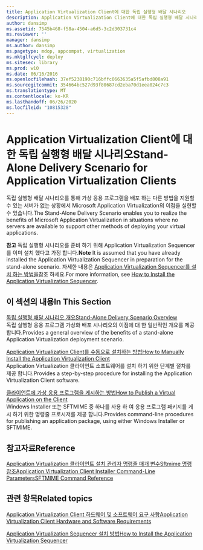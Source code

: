 ```yaml
---
title: Application Virtualization Client에 대한 독립 실행형 배달 시나리오
description: Application Virtualization Client에 대한 독립 실행형 배달 시나리오
author: dansimp
ms.assetid: 7545b468-f58a-4504-a6d5-3c2d303731c4
ms.reviewer: ''
manager: dansimp
ms.author: dansimp
ms.pagetype: mdop, appcompat, virtualization
ms.mktglfcycl: deploy
ms.sitesec: library
ms.prod: w10
ms.date: 06/16/2016
ms.openlocfilehash: 37ef5238190c716bffc0663635a5f5afbd808a91
ms.sourcegitcommit: 354664bc527d93f80687cd2eba70d1eea024c7c3
ms.translationtype: MT
ms.contentlocale: ko-KR
ms.lasthandoff: 06/26/2020
ms.locfileid: "10815328"
---
```

# <span data-ttu-id="27dc1-103">Application Virtualization Client에 대한 독립 실행형 배달 시나리오</span><span class="sxs-lookup"><span data-stu-id="27dc1-103">Stand-Alone Delivery Scenario for Application Virtualization Clients</span></span>


<span data-ttu-id="27dc1-104">독립 실행형 배달 시나리오를 통해 가상 응용 프로그램을 배포 하는 다른 방법을 지원할 수 있는 서버가 없는 상황에서 Microsoft Application Virtualization의 이점을 실현할 수 있습니다.</span><span class="sxs-lookup"><span data-stu-id="27dc1-104">The Stand-Alone Delivery Scenario enables you to realize the benefits of Microsoft Application Virtualization in situations where no servers are available to support other methods of deploying your virtual applications.</span></span>

<span data-ttu-id="27dc1-105">**참고**  독립 실행형 시나리오를 준비 하기 위해 Application Virtualization Sequencer를 이미 설치 했다고 가정 합니다.</span><span class="sxs-lookup"><span data-stu-id="27dc1-105">**Note** It is assumed that you have already installed the Application Virtualization Sequencer in preparation for the stand-alone scenario.</span></span> <span data-ttu-id="27dc1-106">자세한 내용은 [Application Virtualization Sequencer를 설치 하는 방법을](how-to-install-the-application-virtualization-sequencer.md)참조 하세요.</span><span class="sxs-lookup"><span data-stu-id="27dc1-106">For more information, see [How to Install the Application Virtualization Sequencer](how-to-install-the-application-virtualization-sequencer.md).</span></span>

 

## <span data-ttu-id="27dc1-107">이 섹션의 내용</span><span class="sxs-lookup"><span data-stu-id="27dc1-107">In This Section</span></span>


<a href="" id="stand-alone-delivery-scenario-overview"></a>[<span data-ttu-id="27dc1-108">독립 실행형 배달 시나리오 개요</span><span class="sxs-lookup"><span data-stu-id="27dc1-108">Stand-Alone Delivery Scenario Overview</span></span>](stand-alone-delivery-scenario-overview.md)  
<span data-ttu-id="27dc1-109">독립 실행형 응용 프로그램 가상화 배포 시나리오의 이점에 대 한 일반적인 개요를 제공 합니다.</span><span class="sxs-lookup"><span data-stu-id="27dc1-109">Provides a general overview of the benefits of a stand-alone Application Virtualization deployment scenario.</span></span>

<a href="" id="how-to-manually-install-the-application-virtualization-client"></a>[<span data-ttu-id="27dc1-110">Application Virtualization Client를 수동으로 설치하는 방법</span><span class="sxs-lookup"><span data-stu-id="27dc1-110">How to Manually Install the Application Virtualization Client</span></span>](how-to-manually-install-the-application-virtualization-client.md)  
<span data-ttu-id="27dc1-111">Application Virtualization 클라이언트 소프트웨어를 설치 하기 위한 단계별 절차를 제공 합니다.</span><span class="sxs-lookup"><span data-stu-id="27dc1-111">Provides a step-by-step procedure for installing the Application Virtualization Client software.</span></span>

<a href="" id="how-to-publish-a-virtual-application-on-the-client"></a>[<span data-ttu-id="27dc1-112">클라이언트에 가상 응용 프로그램을 게시하는 방법</span><span class="sxs-lookup"><span data-stu-id="27dc1-112">How to Publish a Virtual Application on the Client</span></span>](how-to-publish-a-virtual-application-on-the-client.md)  
<span data-ttu-id="27dc1-113">Windows Installer 또는 SFTMIME 중 하나를 사용 하 여 응용 프로그램 패키지를 게시 하기 위한 명령줄 프로시저를 제공 합니다.</span><span class="sxs-lookup"><span data-stu-id="27dc1-113">Provides command-line procedures for publishing an application package, using either Windows Installer or SFTMIME.</span></span>

## <span data-ttu-id="27dc1-114">참고자료</span><span class="sxs-lookup"><span data-stu-id="27dc1-114">Reference</span></span>


<span data-ttu-id="27dc1-115">[Application Virtualization 클라이언트 설치 관리자 명령줄 매개 변수](application-virtualization-client-installer-command-line-parameters.md)[Sftmime 명령 참조](sftmime--command-reference.md)</span><span class="sxs-lookup"><span data-stu-id="27dc1-115">[Application Virtualization Client Installer Command-Line Parameters](application-virtualization-client-installer-command-line-parameters.md)[SFTMIME Command Reference](sftmime--command-reference.md)</span></span>

## <span data-ttu-id="27dc1-116">관련 항목</span><span class="sxs-lookup"><span data-stu-id="27dc1-116">Related topics</span></span>


[<span data-ttu-id="27dc1-117">Application Virtualization Client 하드웨어 및 소프트웨어 요구 사항</span><span class="sxs-lookup"><span data-stu-id="27dc1-117">Application Virtualization Client Hardware and Software Requirements</span></span>](application-virtualization-client-hardware-and-software-requirements.md)

[<span data-ttu-id="27dc1-118">Application Virtualization Sequencer 설치 방법</span><span class="sxs-lookup"><span data-stu-id="27dc1-118">How to Install the Application Virtualization Sequencer</span></span>](how-to-install-the-application-virtualization-sequencer.md)

 

 





